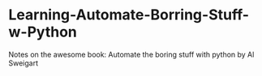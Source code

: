 # Learning-Automate-Borring-Stuff-w-Python
Notes on the awesome book: Automate the boring stuff with python by Al Sweigart
